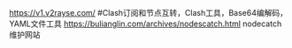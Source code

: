 https://v1.v2rayse.com/   #Clash订阅和节点互转，Clash工具，Base64编解码，YAML文件工具
https://bulianglin.com/archives/nodescatch.html nodecatch 维护网站


